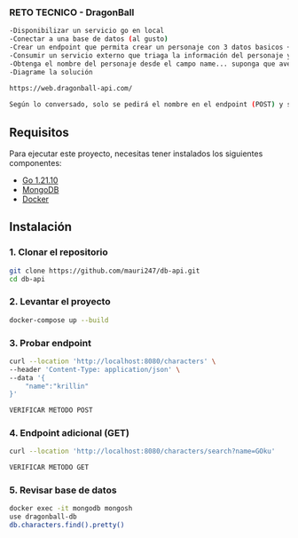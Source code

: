 ###  RETO TECNICO - DragonBall
```bash
-Disponibilizar un servicio go en local
-Conectar a una base de datos (al gusto)
-Crear un endpoint que permita crear un personaje con 3 datos basicos + el id de personaje
-Consumir un servicio externo que triaga la información del personaje y guardar 3 campos adicionales
-Obtenga el nombre del personaje desde el campo name... suponga que aveces el nombre llega como string en el campo "character" y prepare el código para que lo pueda obtener de las dos formas.
-Diagrame la solución
 
https://web.dragonball-api.com/

Según lo conversado, solo se pedirá el nombre en el endpoint (POST) y se agregaran 2 datos más obtenidos desde la API externa

```
## Requisitos

Para ejecutar este proyecto, necesitas tener instalados los siguientes componentes:

- [Go 1.21.10](https://go.dev/dl/) 
- [MongoDB](https://www.mongodb.com/) 
- [Docker](https://www.docker.com/) 

## Instalación

### 1. Clonar el repositorio

```bash
git clone https://github.com/mauri247/db-api.git
cd db-api
```
### 2. Levantar el proyecto
```bash
docker-compose up --build  
```

### 3. Probar endpoint
```bash
curl --location 'http://localhost:8080/characters' \
--header 'Content-Type: application/json' \
--data '{
    "name":"krillin"
}'

VERIFICAR METODO POST
```

### 4. Endpoint adicional (GET)
```bash
curl --location 'http://localhost:8080/characters/search?name=GOku'

VERIFICAR METODO GET
```

### 5. Revisar base de datos 
```bash
docker exec -it mongodb mongosh
use dragonball-db
db.characters.find().pretty()
```

